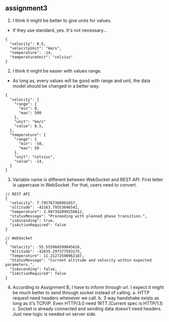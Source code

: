 ## assignment3
1. I think it might be better to give units for values.
  - If they use standard, yes. It's not necessary...
```
{
  "velocity": 8.5,
  "velocityUnit": "km/s",
  "temperature": -14,
  "temperatureUnit": "celsius"
}
```

2. I think it might be easier with values range.
  - As long as, every values will be good with range and unit, the data model should be changed in a better way.
```
{
  "velocity": {
    "range": {
      "min": 0,
      "max": 500
    },
    "unit": "km/s"
    "value": 8.5,
  },
  "temperature": {
    "range": { 
      "min": -50,
      "max": 50
    },
    "unit": "celsius",
    "value": -14,
  }
}
```

3. Variable name is different between WebSocket and REST API. First letter is uppercase in WebSocket. For that, users need to convert.
```
// REST API
{
  "velocity": 7.795767368991657,
  "altitude": -42163.79553646542,
  "temperature": 2.987342099258612,
  "statusMessage": "Proceeding with planned phase transition.",
  "isAscending": true,
  "isActionRequired": false
}

// WebSocket
{
  "Velocity": -55.555904599045626,
  "Altitude": -42835.297377593175,
  "Temperature": 11.21272590962187,
  "StatusMessage": "Current altitude and velocity within expected parameters.",
  "IsAscending": false,
  "IsActionRequired": false
}
```

4. According to Assignment B, I have to inform through url. I expect it might be much better to send through socket instead of calling.
a. HTTP request need headers whenever we call.
b. 3 way handshake exists as long as it's TCP/IP. Even HTTP/3.0 need 1RTT.(Current spec is HTTP/1.1)
c. Socket is already connected and sending data doesn't need headers. Just new logic is needed on server side.